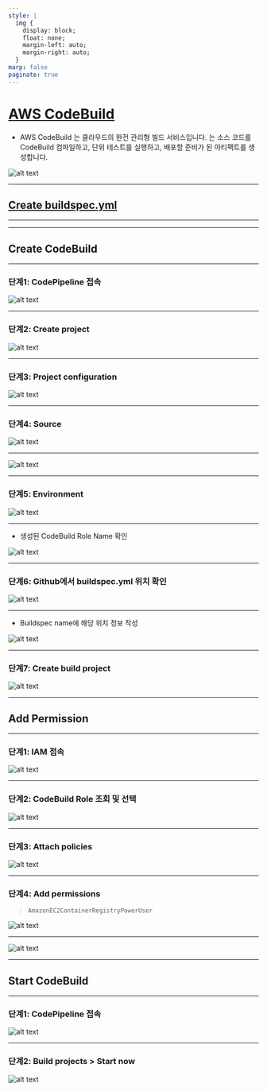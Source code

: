 ```yaml
---
style: |
  img {
    display: block;
    float: none;
    margin-left: auto;
    margin-right: auto;
  }
marp: false
paginate: true
---
```

# [AWS CodeBuild](https://docs.aws.amazon.com/ko_kr/codebuild/latest/userguide/welcome.html)
- AWS CodeBuild 는 클라우드의 완전 관리형 빌드 서비스입니다. 는 소스 코드를 CodeBuild 컴파일하고, 단위 테스트를 실행하고, 배포할 준비가 된 아티팩트를 생성합니다.

![alt text](image-26.png)

---
## [Create buildspec.yml](https://docs.aws.amazon.com/ko_kr/codebuild/latest/userguide/build-spec-ref.html)

---


---
## Create CodeBuild

---
### 단계1: CodePipeline 접속 
![alt text](image-21.png)

---
### 단계2: Create project
![alt text](image-27.png)

---
### 단계3: Project configuration
![alt text](image-28.png)

---
### 단계4: Source
![alt text](image-29.png)

---
![alt text](image-30.png)

---
### 단계5: Environment
![alt text](image-31.png)

---
- 생성된 CodeBuild Role Name 확인 

![alt text](image-32.png)

---
### 단계6: Github에서 buildspec.yml 위치 확인 
![alt text](image-34.png)

---
- Buildspec name에 해당 위치 정보 작성 

![alt text](image-33.png)

---
### 단계7: Create build project
![alt text](image-35.png)

---
## Add Permission

---
### 단계1: IAM 접속 
![alt text](image-37.png)

---
### 단계2: CodeBuild Role 조회 및 선택 
![alt text](image-38.png)

---
### 단계3: Attach policies
![alt text](image-39.png)

---
### 단계4: Add permissions
> `AmazonEC2ContainerRegistryPowerUser`

![alt text](image-40.png)

---
![alt text](image-41.png)

---
## Start CodeBuild

---
### 단계1: CodePipeline 접속 
![alt text](image-21.png)

---
### 단계2: Build projects > Start now
![alt text](image-36.png)



